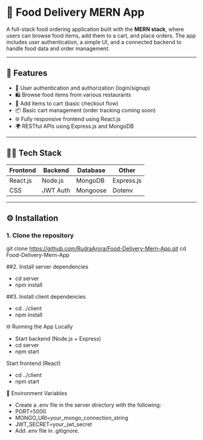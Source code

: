 # 🍔 Food Delivery MERN App

A full-stack food ordering application built with the **MERN stack**, where users can browse food items, add them to a cart, and place orders. The app includes user authentication, a simple UI, and a connected backend to handle food data and order management.

---

## 🚀 Features

- 🔐 User authentication and authorization (login/signup)
- 🛍️ Browse food items from various restaurants
- 🛒 Add items to cart (basic checkout flow)
- 📦 Basic cart management (order tracking coming soon)
- 🌐 Fully responsive frontend using React.js
- 🌍 RESTful APIs using Express.js and MongoDB

---

## 🧑‍💻 Tech Stack

| Frontend | Backend | Database | Other |
|---------|--------|----------|--------|
| React.js | Node.js | MongoDB | Express.js |
| CSS   | JWT Auth | Mongoose | Dotenv |

---

## ⚙️ Installation

### 1. Clone the repository

git clone https://github.com/RudraArora/Food-Delivery-Mern-App.git
cd Food-Delivery-Mern-App

##2. Install server dependencies
 - cd server
 - npm install

##3. Install client dependencies
 - cd ../client
 - npm install

🌐 Running the App Locally
 - Start backend (Node.js + Express)
 - cd server
 - npm start

Start frontend (React)
 - cd ../client
 - npm start

🔑 Environment Variables
 - Create a .env file in the server directory with the following:
 - PORT=5000
 - MONGO_URI=your_mongo_connection_string
 - JWT_SECRET=your_jwt_secret
 - Add .env file in .gitignore.

